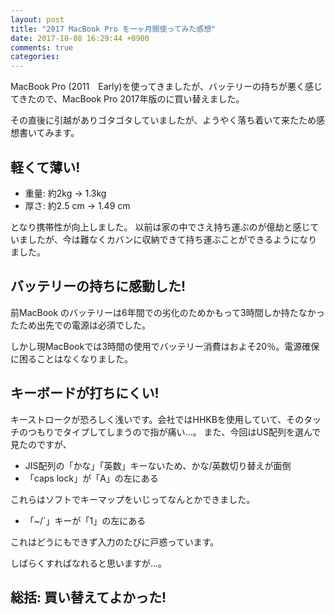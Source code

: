 ```yaml
---
layout: post
title: "2017 MacBook Pro を一ヶ月間使ってみた感想"
date: 2017-10-08 16:29:44 +0900
comments: true
categories:
---
```


MacBook Pro (2011　Early)を使ってきましたが、バッテリーの持ちが悪く感じてきたので、MacBook Pro 2017年版のに買い替えました。

その直後に引越がありゴタゴタしていましたが、ようやく落ち着いて来たため感想書いてみます。

## 軽くて薄い!

- 重量: 約2kg -> 1.3kg
- 厚さ: 約2.5 cm ->  1.49 cm

となり携帯性が向上しました。
以前は家の中でさえ持ち運ぶのが億劫と感じていましたが、今は難なくカバンに収納できて持ち運ぶことができるようになりました。

## バッテリーの持ちに感動した!

前MacBook のバッテリーは6年間での劣化のためかもって3時間しか持たなかったため出先での電源は必須でした。

しかし現MacBookでは3時間の使用でバッテリー消費はおよそ20％。電源確保に困ることはなくなりました。

## キーボードが打ちにくい!
キーストロークが恐ろしく浅いです。会社ではHHKBを使用していて、そのタッチのつもりでタイプしてしまうので指が痛い...。
また、今回はUS配列を選んで見たのですが、

- JIS配列の「かな」「英数」キーないため、かな/英数切り替えが面倒
- 「caps lock」が「A」の左にある

これらはソフトでキーマップをいじってなんとかできました。

- 「~/\`」キーが「1」の左にある

これはどうにもできず入力のたびに戸惑っています。

しばらくすればなれると思いますが...。

## 総括: 買い替えてよかった!
